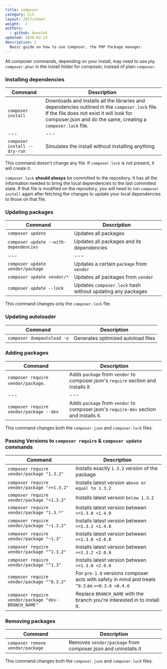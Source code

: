 ```yaml
---
title: composer
category: CLI
layout: 2017/sheet
weight: -1
authors:
  - github: benolot
updated: 2020-02-23
description: |
  Basic guide on how to use Composer, the PHP Package manager.
---
```


All composer commands, depending on your install, may need to use `php composer.phar` in the install folder for composer, instead of plain `composer`.

### Installing dependencies
    
| Command                                | Description                                                  |
| ---                                    | ---                                                          |
| `composer install`                     | Downloads and installs all the libraries and dependencies outlined in the `composer.lock` file. If the file does not exist it will look for composer.json and do the same, creating a `composer.lock` file.                          |
| ---                                    | ---                                                          |
| `composer install --dry-run`           | Simulates the install without installing anything            |

This command doesn't change any file. If `composer.lock` is not present, it will create it.

`composer.lock` **should always** be committed to the repository. It has all the information needed to bring the 
local dependencies to the last committed state. If that file is modified on the repository, you will need to run 
`composer install` again after fetching the changes to update your local dependencies to those on that file.

### Updating packages

| Command                                       | Description                     |
| ---                                           | ---                             |
| `composer update`                             | Updates all packages             |
| `composer update --with-dependencies`         | Updates all packages and its dependencies             |
| ---                                           | ---                             |
| `composer update vendor/package`              | Updates a certain `package` from `vendor`        |
| `composer update vendor/*`                    | Updates all packages from `vendor` |
| `composer update --lock`                      | Updates `composer.lock` hash without updating any packages |

This command changes only the `composer.lock` file.

### Updating autoloader

| Command                    | Description                        |
| ---                        | ---                                |
| `composer dumpautoload -o` | Generates optimized autoload files |

### Adding packages

| Command                          | Description                                                 |
| ---                              | ---                                                         |
| `composer require vendor/package`.      | Adds `package` from `vendor` to composer.json's `require` section and installs it             |
| ---                              | ---                                                         |
| `composer require vendor/package --dev` | Adds `package` from `vendor` to composer.json's `require-dev` section and installs it.            |

This command changes both the `composer.json` and `composer.lock` files.

### Passing Versions to `composer require` & `composer update` commands

| Command                          | Description                                                 |
| ---                              | ---                                                         |
| `composer require vendor/package "1.3.2"`      | Installs exactly `1.3.2` version of the package             |
| `composer require vendor/package ">=1.3.2"`      | Installs latest version `above or equal to 1.3.2`             |
| `composer require vendor/package "<1.3.2"`      | Installs latest version `below 1.3.2`             |
| `composer require vendor/package "1.3.*"`      | Installs latest version between `>=1.3.0 <1.4.0`             |
| `composer require vendor/package "~1.3.2"`      | Installs latest version between `>=1.3.2 <1.4.0`             |
| `composer require vendor/package "~1.3"`      | Installs latest version between `>=1.3.0 <2.0.0`             |
| `composer require vendor/package "^1.3.2"`      | Installs latest version between `>=1.3.2 <2.0.0`             |
| `composer require vendor/package "^1.3"`      | Installs latest version between `>=1.3.0 <2.0.0`             |
| `composer require vendor/package "^0.3.2"`      | For `pre-1.0` versions composer acts with safety in mind and treats `^0.3` as `>=0.3.0 <0.4.0`            |
| `composer require vendor/package "dev-BRANCH_NAME"`      | Replace `BRANCH_NAME` with the branch you're interested in to install it.            |

### Removing packages

| Command                   | Description                                                 |
| ---                       | ---                                                         |
| `composer remove vendor/package` | Removes `vendor/package` from composer.json and uninstalls it      |

This command changes both the `composer.json` and `composer.lock` files.
